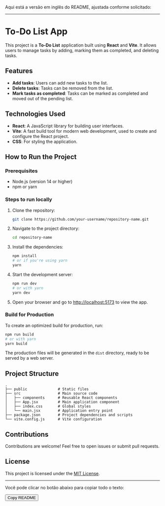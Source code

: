 Aqui está a versão em inglês do README, ajustada conforme solicitado:

---

# To-Do List App

This project is a **To-Do List** application built using **React** and **Vite**. It allows users to manage tasks by adding, marking them as completed, and deleting tasks.

## Features

- **Add tasks**: Users can add new tasks to the list.
- **Delete tasks**: Tasks can be removed from the list.
- **Mark tasks as completed**: Tasks can be marked as completed and moved out of the pending list.

## Technologies Used

- **React**: A JavaScript library for building user interfaces.
- **Vite**: A fast build tool for modern web development, used to create and configure the React project.
- **CSS**: For styling the application.

## How to Run the Project

### Prerequisites

- Node.js (version 14 or higher)
- npm or yarn

### Steps to run locally

1. Clone the repository:

   ```bash
   git clone https://github.com/your-username/repository-name.git
   ```

2. Navigate to the project directory:

   ```bash
   cd repository-name
   ```

3. Install the dependencies:

   ```bash
   npm install
   # or if you're using yarn
   yarn
   ```

4. Start the development server:

   ```bash
   npm run dev
   # or with yarn
   yarn dev
   ```

5. Open your browser and go to [http://localhost:5173](http://localhost:5173) to view the app.

### Build for Production

To create an optimized build for production, run:

```bash
npm run build
# or with yarn
yarn build
```

The production files will be generated in the `dist` directory, ready to be served by a web server.

## Project Structure

```plaintext
.
├── public              # Static files
├── src                 # Main source code
│   ├── components      # Reusable React components
│   ├── App.jsx         # Main application component
│   ├── index.css       # Global styles
│   └── main.jsx        # Application entry point
├── package.json        # Project dependencies and scripts
└── vite.config.js      # Vite configuration
```

## Contributions

Contributions are welcome! Feel free to open issues or submit pull requests.

## License

This project is licensed under the [MIT License](LICENSE).

---

Você pode clicar no botão abaixo para copiar todo o texto:

<button onclick="copyToClipboard()">Copy README</button>

<script>
function copyToClipboard() {
  const text = `
# To-Do List App

This project is a **To-Do List** application built using **React** and **Vite**. It allows users to manage tasks by adding, marking them as completed, and deleting tasks.

## Features

- **Add tasks**: Users can add new tasks to the list.
- **Delete tasks**: Tasks can be removed from the list.
- **Mark tasks as completed**: Tasks can be marked as completed and moved out of the pending list.

## Technologies Used

- **React**: A JavaScript library for building user interfaces.
- **Vite**: A fast build tool for modern web development, used to create and configure the React project.
- **CSS**: For styling the application.

## How to Run the Project

### Prerequisites

- Node.js (version 14 or higher)
- npm or yarn

### Steps to run locally

1. Clone the repository:

   \`\`\`bash
   git clone https://github.com/your-username/repository-name.git
   \`\`\`

2. Navigate to the project directory:

   \`\`\`bash
   cd repository-name
   \`\`\`

3. Install the dependencies:

   \`\`\`bash
   npm install
   # or if you're using yarn
   yarn
   \`\`\`

4. Start the development server:

   \`\`\`bash
   npm run dev
   # or with yarn
   yarn dev
   \`\`\`

5. Open your browser and go to [http://localhost:5173](http://localhost:5173) to view the app.

### Build for Production

To create an optimized build for production, run:

\`\`\`bash
npm run build
# or with yarn
yarn build
\`\`\`

The production files will be generated in the \`dist\` directory, ready to be served by a web server.

## Project Structure

\`\`\`plaintext
.
├── public              # Static files
├── src                 # Main source code
│   ├── components      # Reusable React components
│   ├── App.jsx         # Main application component
│   ├── index.css       # Global styles
│   └── main.jsx        # Application entry point
├── package.json        # Project dependencies and scripts
└── vite.config.js      # Vite configuration
\`\`\`
